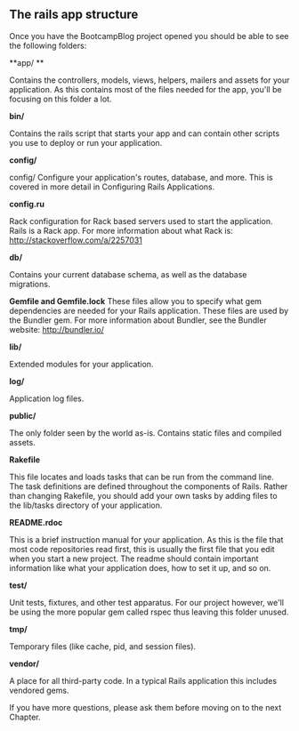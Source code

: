 ## The rails app structure

Once you have the BootcampBlog project opened you should be able to see the following folders:

**app/  **

Contains the controllers, models, views, helpers, mailers and assets for your application. As this contains most of the files needed for the app, you'll be focusing on this folder a lot.
	
**bin/**

Contains the rails script that starts your app and can contain other scripts you use to deploy or run your application.

**config/**

config/	Configure your application's routes, database, and more. This is covered in more detail in Configuring Rails Applications.

**config.ru**

Rack configuration for Rack based servers used to start the application.  Rails is a Rack app.  For more information about what Rack is: http://stackoverflow.com/a/2257031


**db/**	

Contains your current database schema, as well as the database migrations.

**Gemfile and Gemfile.lock**
These files allow you to specify what gem dependencies are needed for your Rails application. These files are used by the Bundler gem. For more information about Bundler, see the Bundler website: http://bundler.io/

**lib/**

Extended modules for your application.


**log/**

Application log files.

**public/**	

The only folder seen by the world as-is. Contains static files and compiled assets.

**Rakefile**

This file locates and loads tasks that can be run from the command line. The task definitions are defined throughout the components of Rails. Rather than changing Rakefile, you should add your own tasks by adding files to the lib/tasks directory of your application.

**README.rdoc**

This is a brief instruction manual for your application. As this is the file that most code repositories read first, this is usually the first file that you edit when you start a new project.  The readme should contain important information like what your application does, how to set it up, and so on.

**test/**	

Unit tests, fixtures, and other test apparatus. For our project however, we'll be using the more popular gem called rspec thus leaving this folder unused.


**tmp/**	

Temporary files (like cache, pid, and session files).

**vendor/**

A place for all third-party code. In a typical Rails application this includes vendored gems.

If you have more questions, please ask them before moving on to the next Chapter.